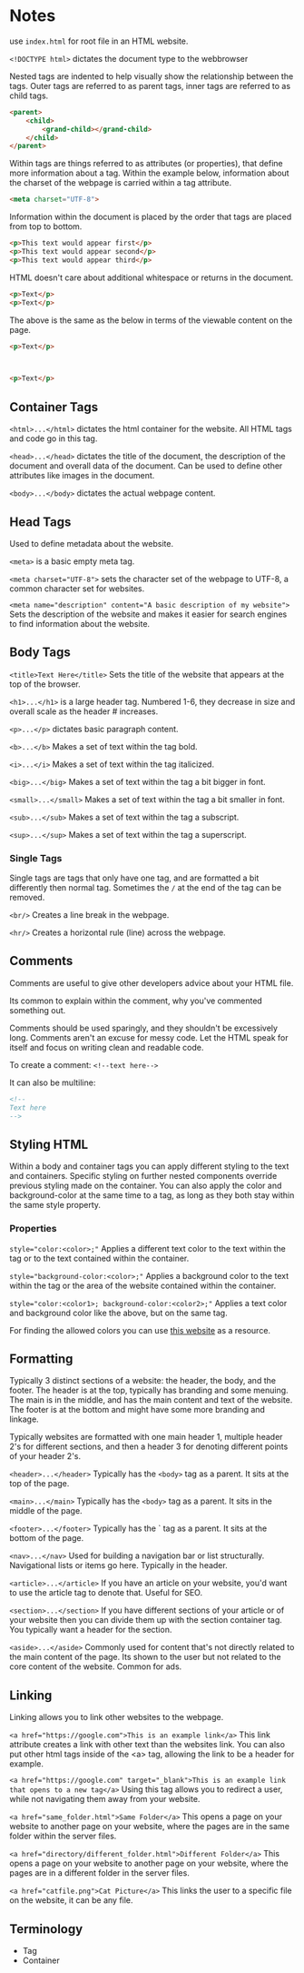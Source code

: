 # Notes
use `index.html` for root file in an HTML website.

`<!DOCTYPE html>` dictates the document type to the webbrowser

Nested tags are indented to help visually show the relationship between the tags. Outer tags are referred to as parent tags, inner tags are referred to as child tags.
```HTML
<parent>
    <child>
        <grand-child></grand-child>
    </child>
</parent>

```

Within tags are things referred to as attributes (or properties), that define more information about a tag. Within the example below, information about the charset of the webpage is carried within a tag attribute.
```HTML
<meta charset="UTF-8">
```

Information within the document is placed by the order that tags are placed from top to bottom.
```HTML
<p>This text would appear first</p>
<p>This text would appear second</p>
<p>This text would appear third</p>
```

HTML doesn't care about additional whitespace or returns in the document.
```HTML
<p>Text</p>
<p>Text</p>
```
The above is the same as the below in terms of the viewable content on the page.

```HTML
<p>Text</p>



<p>Text</p>
```
## Container Tags
`<html>...</html>` dictates the html container for the website. All HTML tags and code go in this tag.

`<head>...</head>` dictates the title of the document, the description of the document and overall data of the document. Can be used to define other attributes like images in the document.

`<body>...</body>` dictates the actual webpage content.

## Head Tags
Used to define metadata about the website.

`<meta>` is a basic empty meta tag.

`<meta charset="UTF-8">` sets the character set of the webpage to UTF-8, a common character set for websites.

`<meta name="description" content="A basic description of my website">` Sets the description of the website and makes it easier for search engines to find information about the website.

## Body Tags
`<title>Text Here</title>` Sets the title of the website that appears at the top of the browser.

`<h1>...</h1>` is a large header tag. Numbered 1-6, they decrease in size and overall scale as the header # increases.

`<p>...</p>` dictates basic paragraph content.

`<b>...</b>` Makes a set of text within the tag bold. 

`<i>...</i>` Makes a set of text within the tag italicized.

`<big>...</big>` Makes a set of text within the tag a bit bigger in font.

`<small>...</small>` Makes a set of text within the tag a bit smaller in font.

`<sub>...</sub>` Makes a set of text within the tag a subscript.

`<sup>...</sup>` Makes a set of text within the tag a superscript.

### Single Tags
Single tags are tags that only have one tag, and are formatted a bit differently then normal tag. Sometimes the `/` at the end of the tag can be removed.

`<br/>` Creates a line break in the webpage.

`<hr/>` Creates a horizontal rule (line) across the webpage.

## Comments
Comments are useful to give other developers advice about your HTML file.

Its common to explain within the comment, why you've commented something out.

Comments should be used sparingly, and they shouldn't be excessively long. Comments aren't an excuse for messy code. Let the HTML speak for itself and focus on writing clean and readable code.

To create a comment:
`<!--text here-->`

It can also be multiline:
```HTML
<!--
Text here
-->
```

## Styling HTML
Within a body and container tags you can apply different styling to the text and containers. Specific styling on further nested components override previous styling made on the container. You can also apply the color and background-color at the same time to a tag, as long as they both stay within the same style property.

### Properties
`style="color:<color>;"` Applies a different text color to the text within the tag or to the text contained within the container.

`style="background-color:<color>;"` Applies a background color to the text within the tag or the area of the website contained within the container.

`style="color:<color1>; background-color:<color2>;"` Applies a text color and background color like the above, but on the same tag.

For finding the allowed colors you can use [this website](https://www.w3schools.com/cssref/css_colors.php) as a resource.

## Formatting
Typically 3 distinct sections of a website: the header, the body, and the footer. The header is at the top, typically has branding and some menuing. The main is in the middle, and has the main content and text of the website. The footer is at the bottom and might have some more branding and linkage.

Typically websites are formatted with one main header 1, multiple header 2's for different sections, and then a header 3 for denoting different points of your header 2's.

`<header>...</header>` Typically has the `<body>` tag as a parent. It sits at the top of the page.

`<main>...</main>` Typically has the `<body>` tag as a parent. It sits in the middle of the page.

`<footer>...</footer>` Typically has the `<body> tag as a parent. It sits at the bottom of the page.

`<nav>...</nav>` Used for building a navigation bar or list structurally. Navigational lists or items go here. Typically in the header.

`<article>...</article>` If you have an article on your website, you'd want to use the article tag to denote that. Useful for SEO.

`<section>...</section>` If you have different sections of your article or of your website then you can divide them up with the section container tag. You typically want a header for the section.

`<aside>...</aside>` Commonly used for content that's not directly related to the main content of the page. Its shown to the user but not related to the core content of the website. Common for ads.

## Linking

Linking allows you to link other websites to the webpage.

`<a href="https://google.com">This is an example link</a>` This link attribute creates a link with other text than the websites link. You can also put other html tags inside of the \<a> tag, allowing the link to be a header for example.

`<a href="https://google.com" target="_blank">This is an example link that opens to a new tag</a>` Using this tag allows you to redirect a user, while not navigating them away from your website.

`<a href="same_folder.html">Same Folder</a>` This opens a page on your website to  another page on your website, where the pages are in the same folder within the server files.

`<a href="directory/different_folder.html">Different Folder</a>` This opens a page on your website to another page on your website, where the pages are in a different folder in the server files.

`<a href="catfile.png">Cat Picture</a>` This links the user to a specific file on the website, it can be any file.

## Terminology
- Tag
- Container
